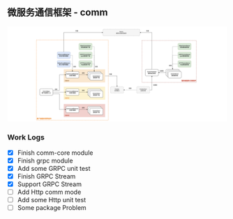 ## 微服务通信框架 - comm

![](pic/微服务通信架构图.png)

### Work Logs

- [x] Finish comm-core module
- [x] Finish grpc module
- [x] Add some GRPC unit test
- [x] Finish GRPC Stream
- [x] Support GRPC Stream
- [ ] Add Http comm mode
- [ ] Add some Http unit test
- [ ] Some package Problem